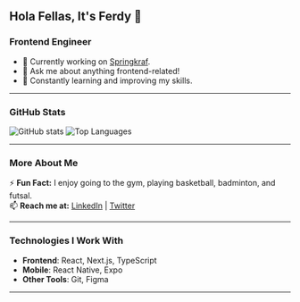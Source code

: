 ## Hola Fellas, It's Ferdy 👋

### Frontend Engineer  
- 🔭 Currently working on [Springkraf](https://springkraf.com/).  
- 💬 Ask me about anything frontend-related!  
- 🌱 Constantly learning and improving my skills.  

---

### GitHub Stats  
<img src="https://github-readme-stats.vercel.app/api?username=ferdylimmm9&show_icons=true&theme=dark&layout=compact&bg_color=00000000&text_color=ffffff" alt="GitHub stats" />

<img src="https://github-readme-stats.vercel.app/api/top-langs/?username=ferdylimmm9&layout=compact&langs_count=6&theme=dark&bg_color=00000000&text_color=ffffff" alt="Top Languages" />

---

### More About Me  
⚡ **Fun Fact:** I enjoy going to the gym, playing basketball, badminton, and futsal.  
📫 **Reach me at:** [LinkedIn](https://www.linkedin.com/in/ferdylimmm9) | [Twitter](https://twitter.com/ferdylimm2)  

---

### Technologies I Work With  
- **Frontend**: React, Next.js, TypeScript  
- **Mobile**: React Native, Expo  
- **Other Tools**: Git, Figma 

---

<!--
**ferdylimmm9/ferdylimmm9** is a ✨ _special_ ✨ repository because its `README.md` (this file) appears on your GitHub profile.

Here are some ideas to get you started:

- 🔭 I’m currently working on ...
- 🌱 I’m currently learning ...
- 👯 I’m looking to collaborate on ...
- 🤔 I’m looking for help with ...
- 💬 Ask me about ...
- 📫 How to reach me: ...
- 😄 Pronouns: ...
- ⚡ Fun fact: ...
-->
